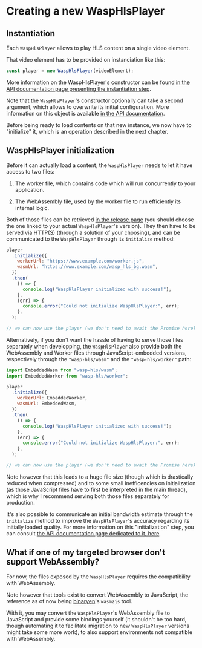 # Creating a new WaspHlsPlayer

## Instantiation

Each `WaspHlsPlayer` allows to play HLS content on a single video element.

That video element has to be provided on instanciation like this:

```js
const player = new WaspHlsPlayer(videoElement);
```

More information on the WaspHlsPlayer's constructor can be found [in the
API documentation page presenting the instantiation step](../API/Instantiation.md).

Note that the `WaspHlsPlayer`'s constructor optionally can take a second
argument, which allows to overwrite its initial configuration.
More information on this object is available [in the API
documentation](../API/Configuration_Object.md).

Before being ready to load contents on that new instance, we now have to
"initialize" it, which is an operation described in the next chapter.

## WaspHlsPlayer initialization

Before it can actually load a content, the `WaspHlsPlayer` needs to let it have
access to two files:

1. The worker file, which contains code which will run concurrently to your
   application.

2. The WebAssembly file, used by the worker file to run efficiently its
   internal logic.

Both of those files can be retrieved [in the release page](https://github.com/peaBerberian/wasp-hls/releases)
(you should choose the one linked to your actual `WaspHlsPlayer`'s version).
They then have to be served via HTTP(S) (through a solution of your choosing),
and can be communicated to the `WaspHlsPlayer` through its `initialize` method:

```js
player
  .initialize({
    workerUrl: "https://www.example.com/worker.js",
    wasmUrl: "https://www.example.com/wasp_hls_bg.wasm",
  })
  .then(
    () => {
      console.log("WaspHlsPlayer initialized with success!");
    },
    (err) => {
      console.error("Could not initialize WaspHlsPlayer:", err);
    },
  );

// we can now use the player (we don't need to await the Promise here)
```

Alternatively, if you don't want the hassle of having to serve those files
separately when developping, the `WaspHlsPlayer` also provide both the
WebAssembly and Worker files through JavaScript-embedded versions, respectively
through the `"wasp-hls/wasm"` and the `"wasp-hls/worker"` path:

```js
import EmbeddedWasm from "wasp-hls/wasm";
import EmbeddedWorker from "wasp-hls/worker";

player
  .initialize({
    workerUrl: EmbeddedWorker,
    wasmUrl: EmbeddedWasm,
  })
  .then(
    () => {
      console.log("WaspHlsPlayer initialized with success!");
    },
    (err) => {
      console.error("Could not initialize WaspHlsPlayer:", err);
    },
  );

// we can now use the player (we don't need to await the Promise here)
```

Note however that this leads to a huge file size (though which is drastically
reduced when compressed) and to some small inefficencies on initialization (as
those JavaScript files have to first be interpreted in the main thread), which
is why I recommend serving both those files separately for production.

It's also possible to communicate an initial bandwidth estimate through the
`initialize` method to improve the `WaspHlsPlayer`'s accuracy regarding its
initially loaded quality.
For more information on this "initialization" step, you can consult [the API
documentation page dedicated to it, here](../API/Initialization.md).

## What if one of my targeted browser don't support WebAssembly?

For now, the files exposed by the `WaspHlsPlayer` requires the compatibility
with WebAssembly.

Note however that tools exist to convert WebAssembly to JavaScript, the
reference as of now being [binaryen](https://github.com/WebAssembly/binaryen)'s
`wasm2js` tool.

With it, you may convert the `WaspHlsPlayer`'s WebAssembly file to JavaScript
and provide some bindings yourself (it shouldn't be too hard, though automating
it to facilitate migration to new `WaspHlsPlayer` versions might take some more
work), to also support environments not compatible with WebAssembly.
